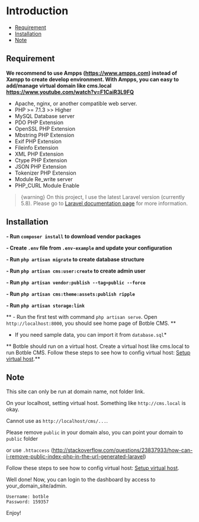 # Introduction
- [Requirement](#requirement)
- [Installation](#installation)
- [Note](#note)

<a name="requirement"></a>
## Requirement

**We recommend to use Ampps (https://www.ampps.com) instead of Xampp to create develop environment. With Ampps, you can easy to add/manage virtual domain like cms.local https://www.youtube.com/watch?v=F1CaiR3L9FQ**

- Apache, nginx, or another compatible web server.
- PHP >= 7.1.3 >> Higher
- MySQL Database server
- PDO PHP Extension
- OpenSSL PHP Extension
- Mbstring PHP Extension
- Exif PHP Extension
- Fileinfo Extension
- XML PHP Extension
- Ctype PHP Extension
- JSON PHP Extension
- Tokenizer PHP Extension
- Module Re_write server
- PHP_CURL Module Enable

>  {warning} On this project, I use the latest Laravel version (currently 5.8). Please go to [Laravel documentation page](https://laravel.com/docs) for more information.

<a name="installation"></a>
## Installation

**- Run `composer install` to download vendor packages**

**- Create `.env` file from `.env-example` and update your configuration**

**- Run `php artisan migrate` to create database structure**

**- Run `php artisan cms:user:create` to create admin user**

**- Run `php artisan vendor:publish --tag=public --force`**

**- Run `php artisan cms:theme:assets:publish ripple`**

**- Run `php artisan storage:link`**

** - Run the first test with command `php artisan serve`. Open `http://localhost:8000`, you should see home page of Botble CMS. **


* If you need sample data, you can import it from `database.sql`*

** Botble should run on a virtual host. Create a virtual host like cms.local to run Botble CMS. Follow these steps to see how to config virtual host: [Setup virtual host](/cms/3.4/virtualhost).** 

<a name="note"></a>
## Note

This site can only be run at domain name, not folder link.

On your localhost, setting virtual host. Something like `http://cms.local` is okay.

Cannot use as `http://localhost/cms/...`.

Please remove `public` in your domain also, you can point your domain to `public` folder

or use `.httaccess` (http://stackoverflow.com/questions/23837933/how-can-i-remove-public-index-php-in-the-url-generated-laravel)

Follow these steps to see how to config virtual host: [Setup virtual host](/cms/3.3/virtualhost).

Well done! Now, you can login to the dashboard by access to your_domain_site/admin.

    Username: botble
    Password: 159357

Enjoy!
